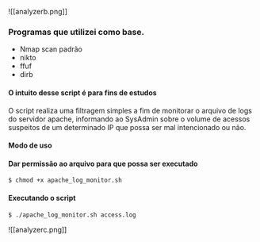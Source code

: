 ![[analyzerb.png]]

### Programas que utilizei como base.
- Nmap scan padrão
- nikto
- ffuf
- dirb

#### O intuito desse script é para fins de estudos
O script realiza uma filtragem simples a fim de monitorar o arquivo de logs do servidor apache, informando ao SysAdmin sobre o volume de acessos  suspeitos de um determinado IP que possa ser mal intencionado ou não.

#### Modo de uso

#### Dar permissão ao arquivo para que possa ser executado

```shell
$ chmod +x apache_log_monitor.sh
```

#### Executando o script

```shell
$ ./apache_log_monitor.sh access.log
```


![[analyzerc.png]]



